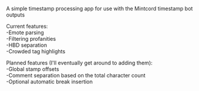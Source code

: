 A simple timestamp processing app for use with the Mintcord timestamp bot outputs  
  
Current features:  
-Emote parsing  
-Filtering profanities  
-HBD separation  
-Crowded tag highlights  
  
Planned features (I'll eventually get around to adding them):  
-Global stamp offsets  
-Comment separation based on the total character count  
-Optional automatic break insertion  